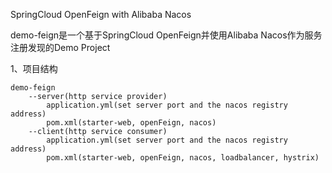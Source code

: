 SpringCloud OpenFeign with Alibaba Nacos

demo-feign是一个基于SpringCloud OpenFeign并使用Alibaba Nacos作为服务注册发现的Demo Project

1、项目结构

    demo-feign
        --server(http service provider)
            application.yml(set server port and the nacos registry address)
            pom.xml(starter-web, openFeign, nacos)
        --client(http service consumer)
            application.yml(set server port and the nacos registry address)
            pom.xml(starter-web, openFeign, nacos, loadbalancer, hystrix)